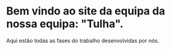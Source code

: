 # Bem vindo ao site da equipa da nossa equipa: "Tulha".
Aqui estão todas as fases do trabalho desenvolvidas por nós.
